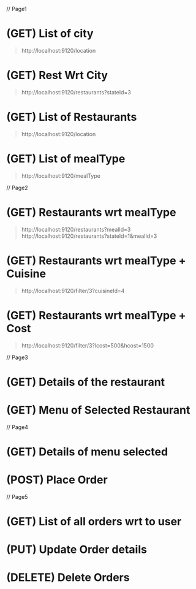 // Page1
# (GET) List of city
> http://localhost:9120/location
# (GET) Rest Wrt City
> http://localhost:9120/restaurants?stateId=3

# (GET) List of Restaurants
> http://localhost:9120/location
# (GET) List of mealType
> http://localhost:9120/mealType

// Page2
# (GET) Restaurants wrt mealType
> http://localhost:9120/restaurants?mealId=3
> http://localhost:9120/restaurants?stateId=1&mealId=3

# (GET) Restaurants wrt mealType + Cuisine
> http://localhost:9120/filter/3?cuisineId=4
# (GET) Restaurants wrt mealType + Cost
> http://localhost:9120/filter/3?lcost=500&hcost=1500

// Page3
# (GET) Details of the restaurant
# (GET) Menu of Selected Restaurant

// Page4
# (GET) Details of menu selected
# (POST) Place Order

// Page5
# (GET) List of all orders wrt to user
# (PUT) Update Order details
# (DELETE) Delete Orders